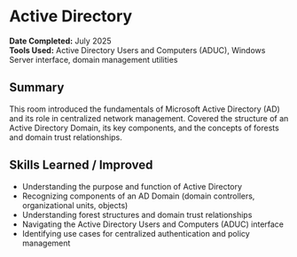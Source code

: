 # Active Directory

**Date Completed:** July 2025  
**Tools Used:** Active Directory Users and Computers (ADUC), Windows Server interface, domain management utilities

## Summary
This room introduced the fundamentals of Microsoft Active Directory (AD) and its role in centralized network management. Covered the structure of an Active Directory Domain, its key components, and the concepts of forests and domain trust relationships. 

## Skills Learned / Improved
- Understanding the purpose and function of Active Directory
- Recognizing components of an AD Domain (domain controllers, organizational units, objects)
- Understanding forest structures and domain trust relationships
- Navigating the Active Directory Users and Computers (ADUC) interface
- Identifying use cases for centralized authentication and policy management
